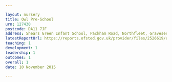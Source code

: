 ```yaml
---

layout: nursery
title: Owl Pre-School
urn: 127430
postcode: DA11 7JF
address: Shears Green Infant School, Packham Road, Northfleet, Gravesend, Kent, DA11 7JF
latestReportUrl: https://reports.ofsted.gov.uk/provider/files/2526619/urn/127430.pdf
teaching: 1
development: 1
leadership: 1
outcomes: 1
overall: 1
date: 10 November 2015

---
```


